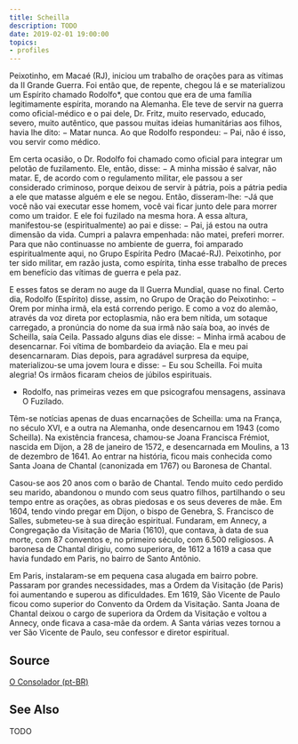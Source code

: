 ```yaml
---
title: Scheilla
description: TODO
date: 2019-02-01 19:00:00
topics: 
- profiles
---
```


Peixotinho, em Macaé (RJ), iniciou um trabalho de orações para as vítimas da II Grande Guerra. Foi então que, de repente, chegou lá e se materializou um Espírito chamado Rodolfo*, que contou que era de uma família legitimamente espírita, morando na Alemanha. Ele teve de servir na guerra como oficial-médico e o pai dele, Dr. Fritz, muito reservado, educado, severo, muito autêntico, que passou muitas ideias humanitárias aos filhos, havia lhe dito: − Matar nunca. Ao que Rodolfo respondeu: − Pai, não é isso, vou servir como médico.

Em certa ocasião, o Dr. Rodolfo foi chamado como oficial para integrar um pelotão de fuzilamento. Ele, então, disse: − A minha missão é salvar, não matar. E, de acordo com o regulamento militar, ele passou a ser considerado criminoso, porque deixou de servir à pátria, pois a pátria pedia a ele que matasse alguém e ele se negou. Então, disseram-lhe: −Já que você não vai executar esse homem, você vai ficar junto dele para morrer como um traidor. E ele foi fuzilado na mesma hora. A essa altura, manifestou-se (espiritualmente) ao pai e disse: − Pai, já estou na outra dimensão da vida. Cumpri a palavra empenhada: não matei, preferi morrer. Para que não continuasse no ambiente de guerra, foi amparado espiritualmente aqui, no Grupo Espírita Pedro (Macaé-RJ). Peixotinho, por ter sido militar, em razão justa, como espírita, tinha esse trabalho de preces em benefício das vítimas de guerra e pela paz.

E esses fatos se deram no auge da II Guerra Mundial, quase no final. Certo dia, Rodolfo (Espírito) disse, assim, no Grupo de Oração do Peixotinho: − Orem por minha irmã, ela está correndo perigo. E como a voz do alemão, através da voz direta por ectoplasmia, não era bem nítida, um sotaque carregado, a pronúncia do nome da sua irmã não saía boa, ao invés de Scheilla, saía Ceila. Passado alguns dias ele disse: − Minha irmã acabou de desencarnar. Foi vítima de bombardeio da aviação. Ela e meu pai desencarnaram. Dias depois, para agradável surpresa da equipe, materializou-se uma jovem loura e disse: − Eu sou Scheilla. Foi muita alegria! Os irmãos ficaram cheios de júbilos espirituais.

* Rodolfo, nas primeiras vezes em que psicografou mensagens, assinava O Fuzilado.

Têm-se notícias apenas de duas encarnações de Scheilla: uma na França, no século XVI, e a outra na Alemanha, onde desencarnou em 1943 (como Scheilla). Na existência francesa, chamou-se Joana Francisca Frémiot, nascida em Dijon, a 28 de janeiro de 1572, e desencarnada em Moulins, a 13 de dezembro de 1641. Ao entrar na história, ficou mais conhecida como Santa Joana de Chantal (canonizada em 1767) ou Baronesa de Chantal.

Casou-se aos 20 anos com o barão de Chantal. Tendo muito cedo perdido seu marido, abandonou o mundo com seus quatro filhos, partilhando o seu tempo entre as orações, as obras piedosas e os seus deveres de mãe. Em 1604, tendo vindo pregar em Dijon, o bispo de Genebra, S. Francisco de Salles, submeteu-se à sua direção espiritual. Fundaram, em Annecy, a Congregação da Visitação de Maria (1610), que contava, à data de sua morte, com 87 conventos e, no primeiro século, com 6.500 religiosos. A baronesa de Chantal dirigiu, como superiora, de 1612 a 1619 a casa que havia fundado em Paris, no bairro de Santo Antônio.

Em Paris, instalaram-se em pequena casa alugada em bairro pobre. Passaram por grandes necessidades, mas a Ordem da Visitação (de Paris) foi aumentando e superou as dificuldades. Em 1619, São Vicente de Paulo ficou como superior do Convento da Ordem da Visitação. Santa Joana de Chantal deixou o cargo de superiora da Ordem da Visitação e voltou a Annecy, onde ficava a casa-mãe da ordem. A Santa várias vezes tornou a ver São Vicente de Paulo, seu confessor e diretor espiritual.


## Source
[O Consolador (pt-BR)](http://www.oconsolador.com.br/linkfixo/biografias/scheilla.html)

## See Also
TODO
